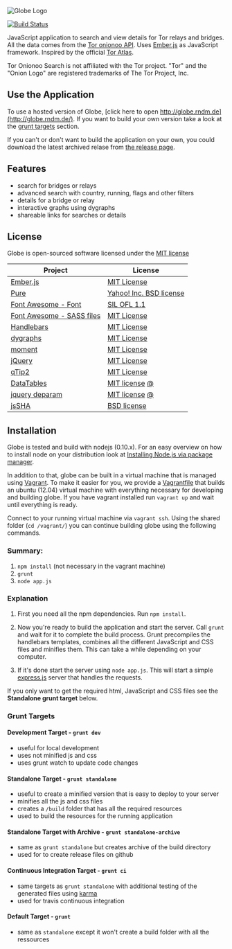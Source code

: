 ![Globe Logo][]

[![Build Status](https://travis-ci.org/makepanic/globe.png?branch=master)](https://travis-ci.org/makepanic/globe)


JavaScript application to search and view details for Tor relays and bridges.
All the data comes from the [Tor onionoo API](https://onionoo.torproject.org/).
Uses [Ember.js](http://emberjs.com/) as JavaScript framework.  Inspired by the
official [Tor Atlas](https://atlas.torproject.org/).

Tor Onionoo Search is not affiliated with the Tor project. "Tor" and the "Onion
Logo" are registered trademarks of The Tor Project, Inc.


## Use the Application

To use a hosted version of Globe,
[click here to open http://globe.rndm.de](http://globe.rndm.de/).  If you want
to build your own version take a look at the [grunt targets](#grunt-targets)
section.

If you can't or don't want to build the application on your own, you could
download the latest archived relase from [the release page](https://github.com/makepanic/globe/releases).


## Features

- search for bridges or relays
- advanced search with country, running, flags and other filters
- details for a bridge or relay
- interactive graphs using dygraphs
- shareable links for searches or details


## License

Globe is open-sourced software licensed under the
[MIT license](http://opensource.org/licenses/MIT)

Project | License
--- | ---
[Ember.js](http://emberjs.com/) | [MIT License](http://opensource.org/licenses/MIT)
[Pure](http://purecss.io/) | [Yahoo! Inc. BSD license](https://github.com/yui/pure/blob/master/LICENSE.md)
[Font Awesome - Font](http://purecss.io/) | [SIL OFL 1.1](http://scripts.sil.org/OFL)
[Font Awesome - SASS files](http://purecss.io/) | [MIT License](http://opensource.org/licenses/mit-license.html)
[Handlebars](http://handlebarsjs.com/) | [MIT License](http://opensource.org/licenses/MIT)
[dygraphs](http://dygraphs.com/) | [MIT License](http://opensource.org/licenses/MIT)
[moment](http://momentjs.com/) | [MIT License](http://opensource.org/licenses/MIT)
[jQuery](http://jquery.com/) | [MIT License](http://opensource.org/licenses/MIT)
[qTip2](http://qtip2.com/) | [MIT License](http://opensource.org/licenses/MIT)
[DataTables](https://datatables.net/) | [MIT license](http://opensource.org/licenses/MIT) [@](http://datatables.net/license_mit)
[jquery deparam](https://github.com/chrissrogers/jquery-deparam/blob/master/jquery-deparam.js) | [MIT license](http://opensource.org/licenses/MIT) [@](http://benalman.com/about/license/)
[jsSHA](http://caligatio.github.io/jsSHA/) | [BSD license](https://github.com/Caligatio/jsSHA/blob/release-1.42/LICENSE)


## Installation

Globe is tested and build with nodejs (0.10.x).  For an easy overview on how
to install node on your distribution look at
[Installing Node.js via package manager](https://github.com/joyent/node/wiki/Installing-Node.js-via-package-manager).

In addition to that, globe can be built in a virtual machine that is managed
using [Vagrant](http://www.vagrantup.com/).  To make it easier for you, we
provide a [Vagrantfile](https://gitweb.torproject.org/globe.git/blob/HEAD:/Vagrantfile)
that builds an ubuntu (12.04) virtual machine with everything necessary for
developing and building globe.  If you have vagrant installed run `vagrant up`
and wait until everything is ready.

Connect to your running virtual machine via `vagrant ssh`.  Using the shared
folder (`cd /vagrant/`) you can continue building globe using the following
commands.


### Summary:

1. `npm install` (not necessary in the vagrant machine)
2. `grunt`
3. `node app.js`


### Explanation

1. First you need all the npm dependencies. Run `npm install`.

2. Now you're ready to build the application and start the server.  Call
   `grunt` and wait for it to complete the build process.  Grunt precompiles
   the handlebars templates, combines all the different JavaScript and CSS
   files and minifies them.  This can take a while depending on your computer.

3. If it's done start the server using `node app.js`. This will start a simple
   [express.js](http://expressjs.com/) server that handles the requests.

If you only want to get the required html, JavaScript and CSS files see the
__Standalone grunt target__ below.


### Grunt Targets


#### Development Target - `grunt dev`

- useful for local development
- uses not minified js and css
- uses grunt watch to update code changes


#### Standalone Target - `grunt standalone`

- useful to create a minified version that is easy to deploy to your server
- minifies all the js and css files
- creates a `/build` folder that has all the required resources
- used to build the resources for the running application


#### Standalone Target with Archive - `grunt standalone-archive`

- same as `grunt standalone` but creates archive of the build directory
- used for to create release files on github


#### Continuous Integration Target - `grunt ci`

- same targets as `grunt standalone` with additional testing of the generated
  files using [karma](http://karma-runner.github.io/)
- used for travis continuous integration


#### Default Target - `grunt`

- same as `standalone` except it won't create a build folder with all the ressources


  [Globe Logo]: https://raw.github.com/makepanic/globe/master/res/others/logo-big.png "Globe Logo"

